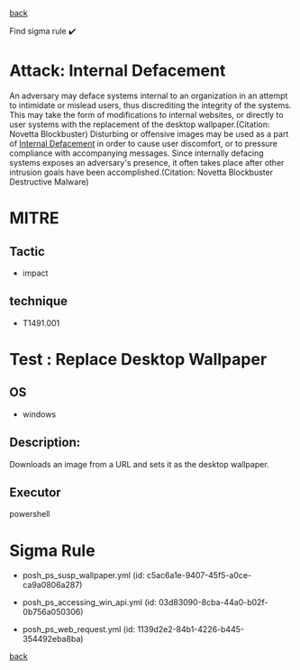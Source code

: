 
[back](../index.md)

Find sigma rule :heavy_check_mark: 

# Attack: Internal Defacement 

An adversary may deface systems internal to an organization in an attempt to intimidate or mislead users, thus discrediting the integrity of the systems. This may take the form of modifications to internal websites, or directly to user systems with the replacement of the desktop wallpaper.(Citation: Novetta Blockbuster) Disturbing or offensive images may be used as a part of [Internal Defacement](https://attack.mitre.org/techniques/T1491/001) in order to cause user discomfort, or to pressure compliance with accompanying messages. Since internally defacing systems exposes an adversary's presence, it often takes place after other intrusion goals have been accomplished.(Citation: Novetta Blockbuster Destructive Malware)

# MITRE
## Tactic
  - impact


## technique
  - T1491.001


# Test : Replace Desktop Wallpaper
## OS
  - windows


## Description:
Downloads an image from a URL and sets it as the desktop wallpaper.


## Executor
powershell

# Sigma Rule
 - posh_ps_susp_wallpaper.yml (id: c5ac6a1e-9407-45f5-a0ce-ca9a0806a287)

 - posh_ps_accessing_win_api.yml (id: 03d83090-8cba-44a0-b02f-0b756a050306)

 - posh_ps_web_request.yml (id: 1139d2e2-84b1-4226-b445-354492eba8ba)



[back](../index.md)
